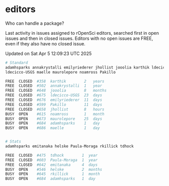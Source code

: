 # editors

Who can handle a package?

Last activity in issues assigned to rOpenSci editors, searched first in open
issues and then in closed issues. Editors with no open issues are FREE, even if
they also have no closed issue.


Updated on Sat Apr 5 12:09:23 UTC 2025

```bash
# Standard
adamhsparks annakrystalli emilyriederer jhollist jooolia karthik ldecicco
ldecicco-USGS maelle maurolepore noamross Pakillo

FREE  CLOSED  #358  karthik        2   years
FREE  CLOSED  #502  annakrystalli  1   year
FREE  CLOSED  #648  jooolia        8   months
FREE  CLOSED  #675  ldecicco-USGS  23  days
FREE  CLOSED  #676  emilyriederer  11  days
FREE  CLOSED  #599  Pakillo        11  days
FREE  CLOSED  #658  jhollist       8   hours
BUSY  OPEN    #615  noamross       1   month
BUSY  OPEN    #673  maurolepore    25  days
BUSY  OPEN    #684  adamhsparks    1   day
BUSY  OPEN    #686  maelle         1   day


# Stats
adamhsparks emitanaka helske Paula-Moraga rkillick tdhock

FREE  CLOSED  #475  tdhock        1  year
FREE  CLOSED  #603  Paula-Moraga  1  year
FREE  CLOSED  #642  emitanaka     4  days
BUSY  OPEN    #546  helske        2  months
BUSY  OPEN    #645  rkillick      1  month
BUSY  OPEN    #684  adamhsparks   1  day
```
